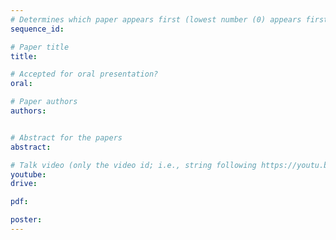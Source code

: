 ```yaml
---
# Determines which paper appears first (lowest number (0) appears first)
sequence_id: 

# Paper title
title: 

# Accepted for oral presentation?
oral: 

# Paper authors
authors: 


# Abstract for the papers
abstract: 

# Talk video (only the video id; i.e., string following https://youtu.be/)
youtube: 
drive:

pdf: 

poster:  
---
```

